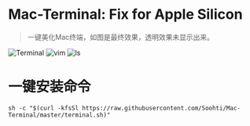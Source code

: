 # Mac-Terminal: Fix for Apple Silicon

>一键美化Mac终端，如图是最终效果，透明效果未显示出来。

![Terminal](https://raw.githubusercontent.com/monlor/Mac-Terminal/master/img/1.png)
![vim](https://raw.githubusercontent.com/monlor/Mac-Terminal/master/img/2.png)
![ls](https://raw.githubusercontent.com/monlor/Mac-Terminal/master/img/3.png)

# 一键安装命令
	
	sh -c "$(curl -kfsSl https://raw.githubusercontent.com/Soohti/Mac-Terminal/master/terminal.sh)"
